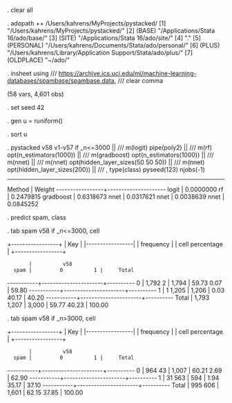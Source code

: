 . clear all 


. adopath ++ /Users/kahrens/MyProjects/pystacked/ 
  [1]              "/Users/kahrens/MyProjects/pystacked/"
  [2]  (BASE)      "/Applications/Stata 16/ado/base/"
  [3]  (SITE)      "/Applications/Stata 16/ado/site/"
  [4]              "."
  [5]  (PERSONAL)  "/Users/kahrens/Documents/Stata/ado/personal/"
  [6]  (PLUS)      "/Users/kahrens/Library/Application Support/Stata/ado/plus/"
  [7]  (OLDPLACE)  "~/ado/"

. insheet using ///
         https://archive.ics.uci.edu/ml/machine-learning-databases/spambase/spambase.data, ///
     clear comma

(58 vars, 4,601 obs)

. set seed 42

. gen u = runiform()

. sort u

. pystacked v58 v1-v57 if _n<=3000                || ///
                         m(logit) pipe(poly2)    || ///
                         m(rf) opt(n_estimators(1000)) || ///
                         m(gradboost) opt(n_estimators(1000)) || ///
                         m(nnet)                                 || ///
                         m(nnet) opt(hidden_layer_sizes(50 50 50)) || ///
                         m(nnet) opt(hidden_layer_sizes(200)) || ///
                         , type(class) pyseed(123) njobs(-1) 

---------------------------------------
  Method         |      Weight
-----------------+---------------------
  logit          |      0.0000000
  rf             |      0.2479815
  gradboost      |      0.6318673
  nnet           |      0.0317621
  nnet           |      0.0038639
  nnet           |      0.0845252

. predict spam, class

. tab spam v58 if _n<=3000, cell

+-----------------+
| Key             |
|-----------------|
|    frequency    |
| cell percentage |
+-----------------+

           |          v58
      spam |         0          1 |     Total
-----------+----------------------+----------
         0 |     1,792          2 |     1,794 
           |     59.73       0.07 |     59.80 
-----------+----------------------+----------
         1 |         1      1,205 |     1,206 
           |      0.03      40.17 |     40.20 
-----------+----------------------+----------
     Total |     1,793      1,207 |     3,000 
           |     59.77      40.23 |    100.00 

. tab spam v58 if _n>3000, cell

+-----------------+
| Key             |
|-----------------|
|    frequency    |
| cell percentage |
+-----------------+

           |          v58
      spam |         0          1 |     Total
-----------+----------------------+----------
         0 |       964         43 |     1,007 
           |     60.21       2.69 |     62.90 
-----------+----------------------+----------
         1 |        31        563 |       594 
           |      1.94      35.17 |     37.10 
-----------+----------------------+----------
     Total |       995        606 |     1,601 
           |     62.15      37.85 |    100.00 



